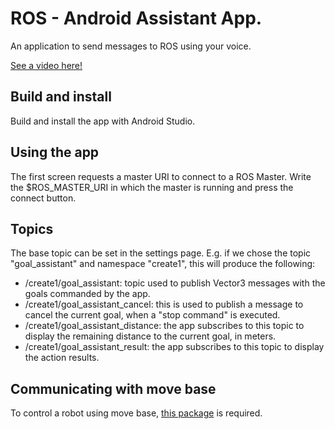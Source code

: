 # ROS - Android Assistant App.
An application to send messages to ROS using your voice.

[See a video here!](https://www.youtube.com/watch?v=LmluJksvSPI)

## Build and install
Build and install the app with Android Studio.

## Using the app
The first screen requests a master URI to connect to a ROS Master. Write the $ROS_MASTER_URI in which the master is running and press the connect button. 

## Topics
The base topic can be set in the settings page. E.g. if we chose the topic "goal_assistant" and namespace "create1", this will produce the following:
* /create1/goal_assistant: topic used to publish Vector3 messages with the goals commanded by the app.
* /create1/goal_assistant_cancel: this is used to publish a message to cancel the current goal, when a "stop command" is executed.
* /create1/goal_assistant_distance: the app subscribes to this topic to display the remaining distance to the current goal, in meters.
* /create1/goal_assistant_result: the app subscribes to this topic to display the action results.

## Communicating with move base
To control a robot using move base, [this package](https://github.com/adevitturi/create_autonomy) is required.

